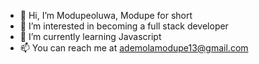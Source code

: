 - 👋 Hi, I’m Modupeoluwa, Modupe for short
- 👀 I’m interested in becoming a full stack developer
- 🌱 I’m currently learning Javascript
- 📫 You can reach me at ademolamodupe13@gmail.com

<!---
Modu9173/Modu9173 is a ✨ special ✨ repository because its `README.md` (this file) appears on your GitHub profile.
You can click the Preview link to take a look at your changes.
--->
